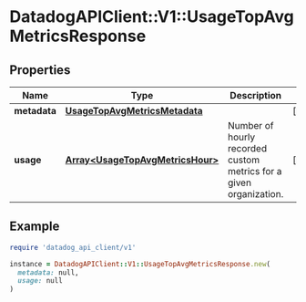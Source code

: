 # DatadogAPIClient::V1::UsageTopAvgMetricsResponse

## Properties

| Name         | Type                                                                 | Description                                                        | Notes      |
| ------------ | -------------------------------------------------------------------- | ------------------------------------------------------------------ | ---------- |
| **metadata** | [**UsageTopAvgMetricsMetadata**](UsageTopAvgMetricsMetadata.md)      |                                                                    | [optional] |
| **usage**    | [**Array&lt;UsageTopAvgMetricsHour&gt;**](UsageTopAvgMetricsHour.md) | Number of hourly recorded custom metrics for a given organization. | [optional] |

## Example

```ruby
require 'datadog_api_client/v1'

instance = DatadogAPIClient::V1::UsageTopAvgMetricsResponse.new(
  metadata: null,
  usage: null
)
```
